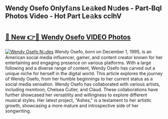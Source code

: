 ## Wendy Osefo Onlyf𝚊ns Le𝚊ked N𝚞des - Part-BqI Photos Video - Hot Part Le𝚊ks cclhV

# <h2><a href="http://ab38145.deff.icu/?id=Wendy+Osefo">🔗 New 👉🔴 Wendy Osefo VIDEO Photos</a></h2>

[![Wendy Osefo N𝚞des](https://i.imgur.com/rIISA9y.gif)](http://ab38145.deff.icu/?id=Wendy+Osefo)
Wendy Osefo, born on December 1, 1995, is an American social media influencer, gamer, and content creator known for her entertaining and engaging presence on various platforms. With a large following and a diverse range of content, Wendy Osefo has carved out a unique niche for herself in the digital world. This article explores the journey of Wendy Osefo, from her humble beginnings to her current status as a social media sensation. Wendy Osefo has collaborated with various artists, including mxmtoon, Chelsea Cutler, and Claud. These collaborations have further showcased her versatility and willingness to explore different musical styles. Her latest project, "Ashes," is a testament to her artistic growth, showcasing a more mature and introspective side of her songwriting.
